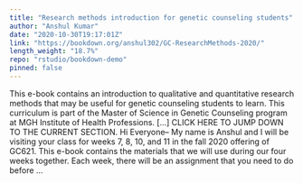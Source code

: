 ```yaml
---
title: "Research methods introduction for genetic counseling students"
author: "Anshul Kumar"
date: "2020-10-30T19:17:01Z"
link: "https://bookdown.org/anshul302/GC-ResearchMethods-2020/"
length_weight: "18.7%"
repo: "rstudio/bookdown-demo"
pinned: false
---
```


This e-book contains an introduction to qualitative and quantitative research methods that may be useful for genetic counseling students to learn. This curriculum is part of the Master of Science in Genetic Counseling program at MGH Institute of Health Professions. [...] CLICK HERE TO JUMP DOWN TO THE CURRENT SECTION. Hi Everyone– My name is Anshul and I will be visiting your class for weeks 7, 8, 10, and 11 in the fall 2020 offering of GC621. This e-book contains the materials that we will use during our four weeks together. Each week, there will be an assignment that you need to do before ...

